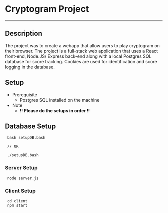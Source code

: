 ﻿# Cryptogram Project
 --- 
 ## Description
 
The project was to create a webapp that allow users to play cryptogram on their browser. The project is a full-stack web application that uses a React front-end, Node.JS/ Express back-end along with a local Postgres SQL database for score tracking. Cookies are used for identification and score logging in the database.

 
 ## Setup

- Prerequisite
  - Postgres SQL installed on the machine
- Note
  - **!! Please do the setups in order !!**

## Database Setup
```
 bash setupDB.bash
 
 // OR
 
 ./setupDB.bash
```
 
 
### Server Setup
```
 node server.js
```

### Client Setup
```
 cd client
 npm start
```
 
 
 
